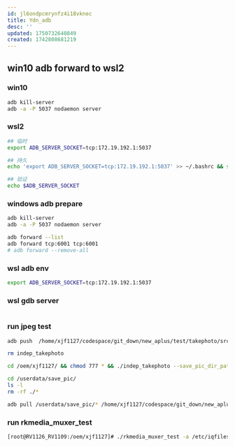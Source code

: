 ```yaml
---
id: jl6ondpcmrynfz4i18vknec
title: Ydn_adb
desc: ''
updated: 1750732640849
created: 1742808681219
---
```


## win10 adb forward to wsl2

### win10

```bash
adb kill-server
adb -a -P 5037 nodaemon server
```

### wsl2

```bash
## 临时
export ADB_SERVER_SOCKET=tcp:172.19.192.1:5037

## 持久
echo 'export ADB_SERVER_SOCKET=tcp:172.19.192.1:5037' >> ~/.bashrc && source ~/.bashrc

## 验证
echo $ADB_SERVER_SOCKET
```


### windows adb prepare

```bash
adb kill-server
adb -a -P 5037 nodaemon server

adb forward --list
adb forward tcp:6001 tcp:6001
# adb forward --remove-all
```

### wsl adb env

```bash
export ADB_SERVER_SOCKET=tcp:172.19.192.1:5037

```

### wsl gdb server

```bash

```

### run jpeg test

```bash
adb push  /home/xjf1127/codespace/git_down/new_aplus/test/takephoto/src/target/build-indep_call_takephoto-rk1126_arm_linux-Debug/indep_takephoto /oem/xjf1127/

rm indep_takephoto

cd /oem/xjf1127/ && chmod 777 * && ./indep_takephoto --save_pic_dir_path=/userdata/save_pic --run_case_id=3 --takephoto_interval_ms=1000

cd /userdata/save_pic/
ls -l
rm -rf ./*

adb pull /userdata/save_pic/* /home/xjf1127/codespace/git_down/new_aplus/test/takephoto/data/save_pic_
```

### run rkmedia_muxer_test

```bash
[root@RV1126_RV1109:/oem/xjf1127]# ./rkmedia_muxer_test -a /etc/iqfiles -e h265 -w 3840 -h 2160 -d rkispp_scale0
```

